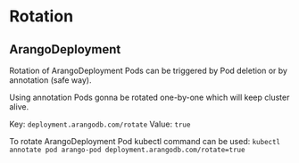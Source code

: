 # Rotation

## ArangoDeployment

Rotation of ArangoDeployment Pods can be triggered by Pod deletion or by annotation (safe way).

Using annotation Pods gonna be rotated one-by-one which will keep cluster alive.

Key: `deployment.arangodb.com/rotate`
Value: `true`

To rotate ArangoDeployment Pod kubectl command can be used:
`kubectl annotate pod arango-pod deployment.arangodb.com/rotate=true`
